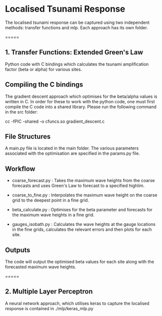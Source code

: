 # Localised Tsunami Response
The localised tsunami response can be captured using two independent methods: transfer functions and mlp.
Each approach has its own folder.

=====
## 1. Transfer Functions: Extended Green's Law

Python code with C bindings which calculates the tsunami amplification factor (beta or alpha)
for various sites.

## Compiling the C bindings

The gradient descent approach which optimises for the beta/alpha values is written in C.
In order for these to work with the python code, one must first compile the C code
into a shared library. Please run the following command in the src folder:

cc -fPIC -shared -o cfuncs.so gradient_descent.c

## File Structures

A main.py file is located in the main folder.
The various parameters associated with the optimisation are specified in the params.py file.

## Workflow

- coarse_forecast.py : Takes the maximum wave heights from the coarse forecasts and uses
Green's Law to forecast to a specified highlim.

- coarse_to_fine.py : Interpolates the maximum wave height on the coarse grid to the
deepest point in a fine grid.

- beta_calculate.py : Optimises for the beta parameter and forecasts for the maximum
wave heights in a fine grid.

- gauges_isobath.py : Calculates the wave heights at the gauge locations in the fine grids,
calculates the relevant errors and then plots for each site.

## Outputs
The code will output the optimised beta values for each site along with the forecasted
maximum wave heights.

=====
## 2. Multiple Layer Perceptron

A neural network approach, which utilises keras to capture the localised response is contained in ./mlp/keras_mlp.py
